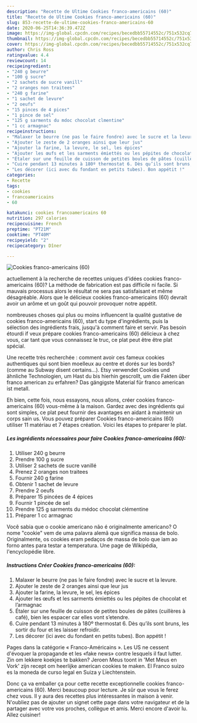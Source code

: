 ```yaml
---
description: "Recette de Ultime Cookies franco-americains (60)"
title: "Recette de Ultime Cookies franco-americains (60)"
slug: 853-recette-de-ultime-cookies-franco-americains-60
date: 2020-06-25T14:36:39.472Z
image: https://img-global.cpcdn.com/recipes/becedbb55714552c/751x532cq70/cookies-franco-americains-60-photo-principale-de-la-recette.jpg
thumbnail: https://img-global.cpcdn.com/recipes/becedbb55714552c/751x532cq70/cookies-franco-americains-60-photo-principale-de-la-recette.jpg
cover: https://img-global.cpcdn.com/recipes/becedbb55714552c/751x532cq70/cookies-franco-americains-60-photo-principale-de-la-recette.jpg
author: Chris Ross
ratingvalue: 4.4
reviewcount: 14
recipeingredient:
- "240 g beurre"
- "100 g sucre"
- "2 sachets de sucre vanill"
- "2 oranges non traitees"
- "240 g farine"
- "1 sachet de levure"
- "2 oeufs"
- "15 pinces de 4 pices"
- "1 pince de sel"
- "125 g sarments du mdoc chocolat clmentine"
- "1 cc armagnac"
recipeinstructions:
- "Malaxer le beurre (ne pas le faire fondre) avec le sucre et la levure."
- "Ajouter le zeste de 2 oranges ainsi que leur jus"
- "Ajouter la farine, la levure, le sel, les épices"
- "Ajouter les œufs et les sarments émiettés ou les pépites de chocolat et l’armagnac"
- "Étaler sur une feuille de cuisson de petites boules de pâtes (cuillères à café), bien les espacer car elles vont s’etendre."
- "Cuire pendant 13 minutes à 180º thermostat 6. Dès qu’ils sont bruns, les sortir du four et les laisser refroidir."
- "Les décorer (ici avec du fondant en petits tubes). Bon appétit !"
categories:
- Recette
tags:
- cookies
- francoamericains
- 60

katakunci: cookies francoamericains 60 
nutrition: 297 calories
recipecuisine: French
preptime: "PT21M"
cooktime: "PT40M"
recipeyield: "2"
recipecategory: Dîner

---
```



![Cookies franco-americains (60)](https://img-global.cpcdn.com/recipes/becedbb55714552c/751x532cq70/cookies-franco-americains-60-photo-principale-de-la-recette.jpg)

actuellement à la recherche de recettes uniques d'idées cookies franco-americains (60)? La méthode de fabrication est pas difficile ni facile. Si mauvais processus alors le résultat ne sera pas satisfaisant et même désagréable. Alors que le délicieux cookies franco-americains (60) devrait avoir un arôme et un goût qui pouvoir provoquer notre appétit.

nombreuses choses qui plus ou moins influencent la qualité gustative de cookies franco-americains (60), start du type d'ingrédients, puis la sélection des ingrédients frais, jusqu'à comment faire et servir. Pas besoin étourdi if veux prépare cookies franco-americains (60) délicieux à chez vous, car tant que vous connaissez le truc, ce plat peut être être plat spécial.

Une recette très recherchée : comment avoir ces fameux cookies authentiques qui sont bien moelleux au centre et dorés sur les bords? (comme au Subway disent certains…). Etsy verwendet Cookies und ähnliche Technologien, um Hast du bis hierhin gescrollt, um die Fakten über franco american zu erfahren? Das gängigste Material für franco american ist metall.


Eh bien, cette fois, nous essayons, nous allons, créer cookies franco-americains (60) vous-même à la maison. Gardez avec des ingrédients qui sont simples, ce plat peut fournir des avantages en aidant à maintenir un corps sain us. Vous pouvez préparer Cookies franco-americains (60) utiliser 11 matériau et 7 étapes création. Voici les étapes to préparer le plat.

<!--inarticleads1-->

##### Les ingrédients nécessaires pour faire Cookies franco-americains (60):

1. Utiliser 240 g beurre
1. Prendre 100 g sucre
1. Utiliser 2 sachets de sucre vanillé
1. Prenez 2 oranges non traitees
1. Fournir 240 g farine
1. Obtenir 1 sachet de levure
1. Prendre 2 oeufs
1. Préparer 15 pincées de 4 épices
1. Fournir 1 pincée de sel
1. Prendre 125 g sarments du médoc chocolat clémentine
1. Préparer 1 cc armagnac


Você sabia que o cookie americano não é originalmente americano? O nome &#34;cookie&#34; vem de uma palavra alemã que significa massa de bolo. Originalmente, os cookies eram pedaços de massa de bolo que iam ao forno antes para testar a temperatura. Une page de Wikipédia, l&#39;encyclopédie libre. 

<!--inarticleads2-->

##### Instructions Créer Cookies franco-americains (60):

1. Malaxer le beurre (ne pas le faire fondre) avec le sucre et la levure.
1. Ajouter le zeste de 2 oranges ainsi que leur jus
1. Ajouter la farine, la levure, le sel, les épices
1. Ajouter les œufs et les sarments émiettés ou les pépites de chocolat et l’armagnac
1. Étaler sur une feuille de cuisson de petites boules de pâtes (cuillères à café), bien les espacer car elles vont s’etendre.
1. Cuire pendant 13 minutes à 180º thermostat 6. Dès qu’ils sont bruns, les sortir du four et les laisser refroidir.
1. Les décorer (ici avec du fondant en petits tubes). Bon appétit !


Pages dans la catégorie « Franco-Américains ». Les US ne cessent d&#39;évoquer la propagande et les «fake news» contre lesquels il faut lutter. Zin om lekkere koekjes te bakken? Jeroen Meus toont in &#39;Met Meus en Vork&#39; zijn recept om heerlijke american cookies te maken. El Franco suizo es la moneda de curso legal en Suiza y Liechtenstein. 


Donc ça va emballer ça pour cette recette exceptionnelle cookies franco-americains (60). Merci beaucoup pour lecture. Je sûr que vous le ferez chez vous. Il y aura des recettes plus  intéressantes in maison à venir. N'oubliez pas de ajouter un signet cette page dans votre navigateur et de la partager avec votre vos proches, collègue et amis. Merci encore d'avoir lu. Allez cuisiner!
